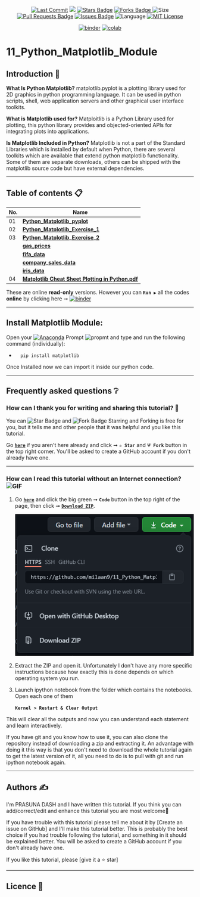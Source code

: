 <p align="center"> 
<a href="https://github.com/milaan9"><img src="https://img.shields.io/static/v1?logo=github&label=maintainer&message=milaan9&color=ff3300" alt="Last Commit"/></a>
<!--<img src="https://badges.pufler.dev/created/milaan9/11_Python_Matplotlib_Module" alt="Created"/>-->
<!--<img src="https://img.shields.io/github/last-commit/milaan9/11_Python_Matplotlib_Module.svg?colorB=orange&style=flat" alt="Last Commit"/> </a> 
<a href="https://github.com/milaan9/11_Python_Matplotlib_Module/pulse" alt="Activity"><img src="https://img.shields.io/github/commit-activity/m/milaan9/11_Python_Matplotlib_Module.svg?colorB=teal&style=flat" /></a>-->
<a href="https://hits.seeyoufarm.com"><img src="https://hits.seeyoufarm.com/api/count/incr/badge.svg?url=https%3A%2F%2Fgithub.com%2Fmilaan9%2F11_Python_Matplotlib_Module&count_bg=%2379C83D&title_bg=%23555555&icon=&icon_color=%23E7E7E7&title=views&edge_flat=false"/></a>
<a href="https://github.com/milaan9/11_Python_Matplotlib_Module/stargazers"><img src="https://img.shields.io/github/stars/milaan9/11_Python_Matplotlib_Module" alt="Stars Badge"/></a>
<a href="https://github.com/milaan9/11_Python_Matplotlib_Module/network/members"><img src="https://img.shields.io/github/forks/milaan9/11_Python_Matplotlib_Module" alt="Forks Badge"/> </a>
<img src="https://img.shields.io/github/repo-size/milaan9/11_Python_Matplotlib_Module.svg?colorB=CC66FF&style=flat" alt="Size"/>
<a href="https://github.com/milaan9/11_Python_Matplotlib_Module/pulls"><img src="https://img.shields.io/github/issues-pr/milaan9/11_Python_Matplotlib_Module.svg?colorB=yellow&style=flat" alt="Pull Requests Badge"/></a>
<a href="https://github.com/milaan9/11_Python_Matplotlib_Module/issues"><img src="https://img.shields.io/github/issues/milaan9/11_Python_Matplotlib_Module.svg?colorB=yellow&style=flat" alt="Issues Badge"/></a>
<img src="https://img.shields.io/github/languages/top/milaan9/11_Python_Matplotlib_Module.svg?colorB=EA4335&style=flat" alt="Language"/></a> 
<a href="https://github.com/milaan9/11_Python_Matplotlib_Module/blob/main/LICENSE"><img src="https://img.shields.io/badge/License-MIT-blueviolet.svg" alt="MIT License"/></a>
</p> 
<!--<img src="https://badges.pufler.dev/contributors/milaan9/01_Python_Introduction?size=50&padding=5&bots=true" alt="milaan9"/>-->
 

<p align="center"> 
<a href="https://mybinder.org/v2/gh/milaan9/11_Python_Matplotlib_Module/HEAD"><img src="https://mybinder.org/badge_logo.svg" alt="binder"/></a>
<a href="https://githubtocolab.com/milaan9/11_Python_Matplotlib_Module"><img src="https://colab.research.google.com/assets/colab-badge.svg" alt="colab"/></a>
</p>  

# 11_Python_Matplotlib_Module

## Introduction 👋

**What Is Python Matplotlib?**
matplotlib.pyplot is a plotting library used for 2D graphics in python programming language. It can be used in python scripts, shell, web application servers and other graphical user interface toolkits.

**What is Matplotlib used for?**
Matploitlib is a Python Library used for plotting, this python library provides and objected-oriented APIs for integrating plots into applications.

**Is Matplotlib Included in Python?**
Matplotlib is not a part of the Standard Libraries which is installed by default when Python, there are several toolkits which are available that extend python matplotlib functionality. Some of them are separate downloads, others can be shipped with the matplotlib source code but have external dependencies.

---

## Table of contents 📋

| **No.** | **Name** | 
| ------- | -------- | 
| 01 | **[Python_Matplotlib_pyplot](https://github.com/milaan9/11_Python_Matplotlib_Module/blob/main/001_Python_Matplotlib_pyplot.ipynb)** |
| 02 | **[Python_Matplotlib_Exercise_1](https://github.com/milaan9/11_Python_Matplotlib_Module/blob/main/002_Python_Matplotlib_Exercise_1.ipynb)** |
| 03 | **[Python_Matplotlib_Exercise_2](https://github.com/milaan9/11_Python_Matplotlib_Module/blob/main/003_Python_Matplotlib_Exercise_2.ipynb)** |
|    | **[gas_prices](https://github.com/milaan9/11_Python_Matplotlib_Module/blob/main/gas_prices.csv)** |
|    | **[fifa_data](https://github.com/milaan9/11_Python_Matplotlib_Module/blob/main/fifa_data.csv)** |
|    | **[company_sales_data](https://github.com/milaan9/11_Python_Matplotlib_Module/blob/main/company_sales_data.csv)** |
|    | **[iris_data](https://github.com/milaan9/11_Python_Matplotlib_Module/blob/main/iris_data.csv)** |
| 04 | **[Matplotlib Cheat Sheet Plotting in Python.pdf](https://github.com/milaan9/11_Python_Matplotlib_Module/blob/main/Matplotlib%20Cheat%20Sheet%20Plotting%20in%20Python.pdf)** |


These are online **read-only** versions. However you can **`Run ▶`**  all the codes **online** by clicking here ➞ <a href="https://mybinder.org/v2/gh/milaan9/11_Python_Matplotlib_Module/HEAD"><img src="https://mybinder.org/badge_logo.svg" alt="binder"/></a>

---

## Install Matplotlib Module:

Open your [![Anaconda](https://img.shields.io/badge/Anaconda-342B029.svg?&style=flate&logo=anaconda&logoColor=white)](https://www.anaconda.com/products/individual) Prompt <img alt="propmt" src="https://img.shields.io/badge/-__-000000?style=flat-square&logo=Plex&logoColor=white"> and type and run the following command (individually):

 -       pip install matplotlib  
 

Once Installed now we can import it inside our python code.

---   

## Frequently asked questions ❔

### How can I thank you for writing and sharing this tutorial? 🌷

You can <img src="https://img.shields.io/static/v1?label=%E2%AD%90 Star &message=if%20useful&style=style=flat&color=blue" alt="Star Badge"/> and <img src="https://img.shields.io/static/v1?label=%E2%B5%96 Fork &message=if%20useful&style=style=flat&color=blue" alt="Fork Badge"/> Starring and Forking is free for you, but it tells me and other people that it was helpful and you like this tutorial.

Go [**`here`**](https://github.com/milaan9/11_Python_Matplotlib_Module) if you aren't here already and click ➞ **`✰ Star`** and **`ⵖ Fork`** button in the top right corner. You'll be asked to create a GitHub account if you don't already have one.

---

### How can I read this tutorial without an Internet connection? <img alt="GIF" src="https://github.com/TheDudeThatCode/TheDudeThatCode/blob/master/Assets/hmm.gif" width="20" />

1. Go [**`here`**](https://github.com/milaan9/11_Python_Matplotlib_Module) and click the big green ➞ **`Code`** button in the top right of the page, then click ➞ [**`Download ZIP`**](https://github.com/milaan9/11_Python_Matplotlib_Module/archive/refs/heads/main.zip).

    ![Download ZIP](img/dnld_rep.png)

2. Extract the ZIP and open it. Unfortunately I don't have any more specific instructions because how exactly this is done depends on which operating system you run.
    
3. Launch ipython notebook from the folder which contains the notebooks. Open each one of them
  
    **`Kernel > Restart & Clear Output`**
    
This will clear all the outputs and now you can understand each statement and learn interactively.

If you have git and you know how to use it, you can also clone the repository instead of downloading a zip and extracting it. An advantage with doing it this way is that you don't need to download the whole tutorial again to get the latest version of it, all you need to do is to pull with git and run ipython notebook again.

---

## Authors ✍️

I'm PRASUNA DASH and I have written this tutorial. If you think you can add/correct/edit and enhance this tutorial you are most welcome🙏



If you have trouble with this tutorial please tell me about it by [Create an issue on GitHub] and I'll make this tutorial better. This is probably the best choice if you had trouble following the tutorial, and something in it should be explained better. You will be asked to create a GitHub account if you don't already have one.

If you like this tutorial, please [give it a ⭐ star]

---

## Licence 📜


